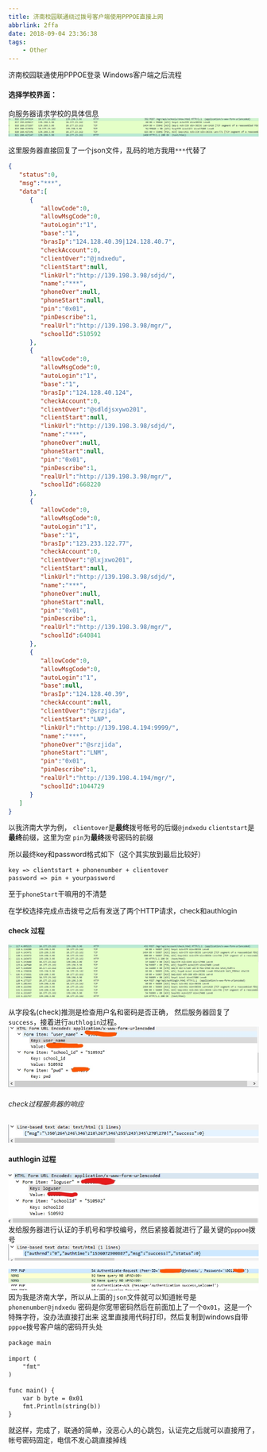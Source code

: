 ```yaml
---
title: 济南校园联通绕过拨号客户端使用PPPOE直接上网
abbrlink: 2ffa
date: 2018-09-04 23:36:38
tags:
    - Other
---
```



济南校园联通使用PPPOE登录
Windows客户端之后流程

#### 选择学校界面：
向服务器请求学校的具体信息
![http-show](/images/show.png)
<!--more-->

这里服务器直接回复了一个json文件，乱码的地方我用`***`代替了


```json
{  
   "status":0,
   "msg":"***",
   "data":[  
      {  
         "allowCode":0,
         "allowMsgCode":0,
         "autoLogin":"1",
         "base":"1",
         "brasIp":"124.128.40.39|124.128.40.7",
         "checkAccount":0,
         "clientOver":"@jndxedu",
         "clientStart":null,
         "linkUrl":"http://139.198.3.98/sdjd/",
         "name":"***",
         "phoneOver":null,
         "phoneStart":null,
         "pin":"0x01",
         "pinDescribe":1,
         "realUrl":"http://139.198.3.98/mgr/",
         "schoolId":510592
      },
      {  
         "allowCode":0,
         "allowMsgCode":0,
         "autoLogin":"1",
         "base":"1",
         "brasIp":"124.128.40.124",
         "checkAccount":0,
         "clientOver":"@sdldjsxywo201",
         "clientStart":null,
         "linkUrl":"http://139.198.3.98/sdjd/",
         "name":"***",
         "phoneOver":null,
         "phoneStart":null,
         "pin":"0x01",
         "pinDescribe":1,
         "realUrl":"http://139.198.3.98/mgr/",
         "schoolId":668220
      },
      {  
         "allowCode":0,
         "allowMsgCode":0,
         "autoLogin":"1",
         "base":"1",
         "brasIp":"123.233.122.77",
         "checkAccount":0,
         "clientOver":"@lxjxwo201",
         "clientStart":null,
         "linkUrl":"http://139.198.3.98/sdjd/",
         "name":"***",
         "phoneOver":null,
         "phoneStart":null,
         "pin":"0x01",
         "pinDescribe":1,
         "realUrl":"http://139.198.3.98/mgr/",
         "schoolId":640841
      },
      {  
         "allowCode":0,
         "allowMsgCode":0,
         "autoLogin":"1",
         "base":null,
         "brasIp":"124.128.40.39",
         "checkAccount":null,
         "clientOver":"@srzjida",
         "clientStart":"LNP",
         "linkUrl":"http://139.198.4.194:9999/",
         "name":"***",
         "phoneOver":"@srzjida",
         "phoneStart":"LNM",
         "pin":"0x01",
         "pinDescribe":1,
         "realUrl":"http://139.198.4.194/mgr/",
         "schoolId":1044729
      }
   ]
}
```
以我济南大学为例，
`clientover`是**最终**拨号帐号的后缀`@jndxedu`
`clientstart`是**最终**前缀，这里为空
`pin`为**最终**拨号密码的前缀

所以最终key和password格式如下（这个其实放到最后比较好）
```
key => clientstart + phonenumber + clientover 
password => pin + yourpassword
```

至于`phoneStart`干嘛用的不清楚



在学校选择完成点击拨号之后有发送了两个HTTP请求，check和authlogin



#### check 过程
![两个HTTP请求](/images/check-authlogin.png)

从字段名(check)推测是检查用户名和密码是否正确，
然后服务器回复了`success`，接着进行`authlogin`过程。
![http-check](/images/check.jpg)

###### check过程服务器的响应
![check的响应](/images/checkresponse.png)

#### authlogin 过程
![](/images/authlogin.jpg)
发给服务器进行认证的手机号和学校编号，然后紧接着就进行了最关键的`pppoe`拨号
![authlogin过程的HTTP响应](/images/loginresponse.png)


![PPPOE](/images/ppp.jpg)
因为我是济南大学，所以从上面的`json`文件就可以知道帐号是`phonenumber@jndxedu`
密码是你宽带密码然后在前面加上了一个`0x01`，这是一个特殊字符，没办法直接打出来
这里直接用代码打印，然后复制到windows自带`pppoe`拨号客户端的密码开头处
```golang
package main

import (
	"fmt"
)

func main() {
	var b byte = 0x01
	fmt.Println(string(b))
}

```

就这样，完成了，联通的简单，没恶心人的心跳包，认证完之后就可以直接用了，帐号密码固定，电信不发心跳直接掉线

